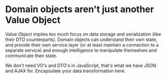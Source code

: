 # Domain objects aren't just another Value Object

Value Object implies too much focus on data storage and serialization (like their DTO counterparts).  Domain objects
can understand their own state, and provide their own service layer (or at least maintain a connection to a separate
service) and enough intelligence to manipulate themselves and communicate their state.

We don't need VO's and DTO's in JavaScript, that's what we have JSON and AJAX for.  Encapsulate your data transformation
here.